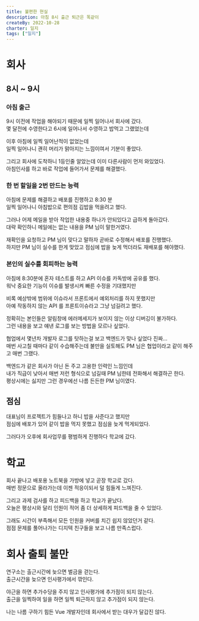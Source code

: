 ```yaml
---
title: 불편한 현실
description: 아침 8시 출근 퇴근은 똑같이
createBy: 2022-10-28
charter: 일지
tags: ["일지"]
---
```


# 회사

## 8시 ~ 9시

### 아침 출근

9시 이전에 작업을 해야되기 때문에 일찍 일어나서 회사에 갔다.  
몇 달전에 수영한다고 6시에 일어나서 수영하고 밥먹고 그랬었는데

이후 아침에 일찍 일어난적이 없었는데  
일찍 일어나니 괜히 머리가 맑아지는 느낌이여서 기분이 좋았다.

그리고 회사에 도착하니 1등인줄 알았는데 이미 다른사람이 먼저 와있었다.  
아침인사를 하고 바로 작업에 들어가서 문제를 해결했다.

### 한 번 할일을 2번 만드는 능력

아침에 문제를 해결하고 배포를 진행하고 8:30 분  
일찍 일어나니 아침밥으로 편의점 김밥을 먹을려고 했다.

그러나 어제 메일을 받아 작업한 내용중 하나가 안되있다고 급하게 돌아갔다.  
대략 확인하니 메일에는 없는 내용을 PM 님이 말한거였다.

재확인을 요청하고 PM 님이 맞다고 말하자 곧바로 수정해서 배포를 진행했다.  
하지만 PM 님이 실수를 한게 맞았고 점심에 밥을 늦게 먹더라도 재배포를 해야했다.

### 본인의 실수를 회피하는 능력

아침에 8:30분에 혼자 테스트를 하고 API 이슈를 카독방에 공유를 했다.  
워낙 중요한 기능이 이슈를 발생시켜 빠른 수정을 기대했지만

비록 예상밖에 범위에 이슈라서 프론트에서 예외처리를 하지 못했지만  
아예 작동하지 않는 API 를 프론트이슈라고 그냥 넘길려고 했다.

정확히는 본인들은 알림창에 에러메세지가 보이지 않는 이상 디버깅이 불가하다.  
그런 내용을 보고 얘낸 로그를 보는 방법을 모르나 싶었다.

협업에서 몇년차 개발자 로그를 탓하는걸 보고 백엔드가 맞나 싶었다 진짜...  
매번 사고칠 때마다 같이 수습해주는데 불만을 실토해도 PM 님은 협업이라고 같이 해주고 매번 그랬다.

백엔드가 같은 회사가 아닌 돈 주고 고용한 인력인 느낌인데  
내가 직급이 낮아서 매번 저런 형식으로 넘길때 PM 님한테 전화해서 해결하곤 한다.  
평상시에는 싫지만 그런 경우에선 나름 든든한 PM 님이였다.

## 점심

대표님이 프로젝트가 힘들나고 하니 밥을 사준다고 했지만  
점심에 배포가 있어 같이 밥을 먹지 못했고 점심을 늦게 먹게되었다.

그러다가 오후에 회사업무를 평범하게 진행하다 학교에 갔다.

# 학교

회사 끝나고 배포용 노트북을 가방에 넣고 곧장 학교로 갔다.  
매번 정문으로 올라가는데 이젠 적응이되서 덜 힘들게 느껴진다.

그리고 과제 검사를 하고 피드백을 하고 학교가 끝났다.  
오늘은 평상시와 달리 인원이 적어 좀 더 상세하게 피드백을 줄 수 있었다.

그래도 시간이 부족해서 모든 인원을 커버를 치긴 쉽지 않았던거 같다.  
점점 문제를 풀어나가는 디지텍 친구들을 보고 나름 만족스럽다.

# 회사 출퇴 불만

연구소는 출근시간에 늦으면 벌금을 걷는다.  
출근시간을 늦으면 인사평가에서 깎인다.

야근을 하면 추가수당을 주지 않고 인사평가에 추가점이 되지 않는다.  
출근을 일찍하여 일을 하면 일찍 퇴근하지 않고 추가점이 되지 않는다.

나는 나름 구하기 힘든 Vue 개발자인데 회사에서 받는 대우가 달갑진 않다.
